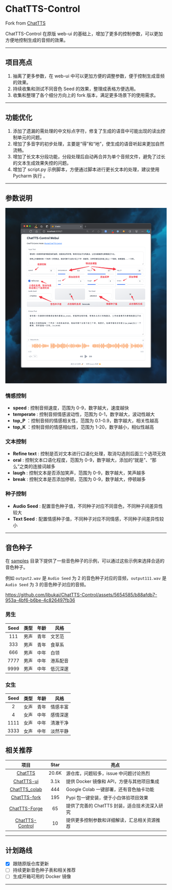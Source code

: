 # ChatTTS-Control

Fork from [ChatTTS](https://github.com/2noise/ChatTTS)

ChatTTS-Control 在原版 web-ui 的基础上，增加了更多的控制参数，可以更加方便地控制生成的音频的效果。

---

## 项目亮点

1. 抽离了更多参数，在 web-ui 中可以更加方便的调整参数，便于控制生成音频的效果。
2. 持续收集和测试不同音色 Seed 的效果，整理成表格方便选用。
3. 收集和整理了各个细分方向上的 fork 版本，满足更多场景下的使用需求。

---

## 功能优化

1. 添加了遗漏的需处理的中文标点字符，修复了生成的语音中可能出现的读出控制单元的问题。
2. 增加了多音字的初步处理，主要是“得”和“地”，使生成的语音听起来更加自然流畅。
3. 增加了长文本分段功能，分段处理后自动再合并为单个音频文件，避免了过长的文本生成效果失控的问题。
4. 增加了 script.py 示例脚本，方便通过脚本进行更长文本的处理，建议使用 Pycharm 执行 。

---

## 参数说明

![配置项说明](web-ui.png)

### 情感控制

* **speed** : 控制音频速度，范围为 0-9，数字越大，速度越快
* **temperate** : 控制音频情感波动性，范围为 0-1，数字越大，波动性越大
* **top_P** ：控制音频的情感相关性，范围为 0.1-0.9，数字越大，相关性越高
* **top_K** ：控制音频的情感相似性，范围为 1-20，数字越小，相似性越高

### 文本控制

* **Refine text** : 控制是否对文本进行口语化处理，取消勾选则后面三个选项无效
* **oral** : 控制文本口语化程度，范围为 0-9，数字越大，添加的“就是”、“那么”之类的连接词越多
* **laugh** : 控制文本是否添加笑声，范围为 0-9，数字越大，笑声越多
* **break** : 控制文本是否添加停顿，范围为 0-9，数字越大，停顿越多

### 种子控制

* **Audio Seed** : 配置音色种子值，不同种子对应不同音色，不同种子间差异性较大
* **Text Seed** : 配置情感种子值，不同种子对应不同情感，不同种子间差异性较小

---

## 音色种子

在 [samples](https://github.com/libukai/ChatTTS-Control/tree/main/samples) 目录下提供了一些音色种子的示例，可以通过这些示例来选择合适的音色种子。

例如 `output2.wav` 是 `Audio Seed` 为 2 的音色种子对应的音频，`output111.wav` 是 `Audio Seed` 为 3 的音色种子对应的音频。

https://github.com/libukai/ChatTTS-Control/assets/5654585/b88afdb7-953a-4bf6-b6be-4c826497fb36

### 男生

| Seed | 类型 | 年龄 | 风格   |
|:----:|:--:|:--:|------|
| 111  | 男声 | 青年 | 文艺范  |
| 333  | 男声 | 青年 | 食草系  |
| 666  | 男声 | 中年 | 白领   |
| 7777 | 男声 | 中年 | 港系配音 |
| 9999 | 男声 | 中年 | 低沉深邃 |

### 女生

| Seed | 类型 | 年龄 | 风格   |
|:----:|:--:|:--:|------|
|  2   | 女声 | 青年 | 情感丰富 |
|  4   | 女声 | 中年 | 感情深邃 |
| 1111 | 女声 | 中年 | 清澈干净 |
| 3333 | 女声 | 中年 | 淡然平静 |

## 相关推荐
|                            项目                             | Star  | 亮点                          |
|:---------------------------------------------------------:|:-----:|-----------------------------|
|       [ChatTTS](https://github.com/2noise/ChatTTS)        | 20.6K | 源仓库，问题较多，issue 中问题讨论热烈      |
| [ChatTTS-ui](https://github.com/jianchang512/ChatTTS-ui)  | 3.1k  | 提供 Docker 镜像和 API，方便与其他项目集成 |
| [ChatTTS_colab](https://github.com/6drf21e/ChatTTS_colab) |  444  | Google Colab 一键部署，还有音色抽卡功能  |
|   [ChatTTS-fork](https://github.com/yihong0618/ChatTTS)   |  195  | Pypi 包一键安装，便于小白体验项目效果       |
| [ChatTTS-Forge](https://github.com/lenML/ChatTTS-Forge) |  65   | 提供了完善的 ChatTTS 封装，适合技术流深入研究 | 
| [ChatTTS-Control](https://github.com/libukai/ChatTTS-Control) |  10   | 提供更多控制参数和详细解读，汇总相关资源推荐      |

---

## 计划路线

- [x] 跟随原版仓库更新
- [ ] 持续更新音色种子表和相关推荐
- [ ] 生成开箱可用的 Docker 镜像

---
